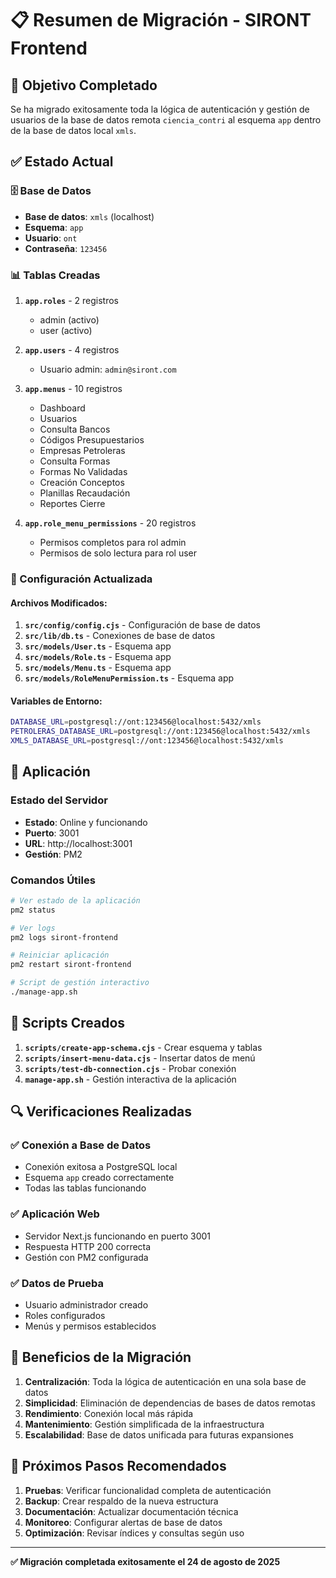 # 📋 Resumen de Migración - SIRONT Frontend

## 🎯 Objetivo Completado
Se ha migrado exitosamente toda la lógica de autenticación y gestión de usuarios de la base de datos remota `ciencia_contri` al esquema `app` dentro de la base de datos local `xmls`.

## ✅ Estado Actual

### 🗄️ Base de Datos
- **Base de datos**: `xmls` (localhost)
- **Esquema**: `app`
- **Usuario**: `ont`
- **Contraseña**: `123456`

### 📊 Tablas Creadas
1. **`app.roles`** - 2 registros
   - admin (activo)
   - user (activo)

2. **`app.users`** - 4 registros
   - Usuario admin: `admin@siront.com`

3. **`app.menus`** - 10 registros
   - Dashboard
   - Usuarios
   - Consulta Bancos
   - Códigos Presupuestarios
   - Empresas Petroleras
   - Consulta Formas
   - Formas No Validadas
   - Creación Conceptos
   - Planillas Recaudación
   - Reportes Cierre

4. **`app.role_menu_permissions`** - 20 registros
   - Permisos completos para rol admin
   - Permisos de solo lectura para rol user

### 🔧 Configuración Actualizada

#### Archivos Modificados:
1. **`src/config/config.cjs`** - Configuración de base de datos
2. **`src/lib/db.ts`** - Conexiones de base de datos
3. **`src/models/User.ts`** - Esquema app
4. **`src/models/Role.ts`** - Esquema app
5. **`src/models/Menu.ts`** - Esquema app
6. **`src/models/RoleMenuPermission.ts`** - Esquema app

#### Variables de Entorno:
```bash
DATABASE_URL=postgresql://ont:123456@localhost:5432/xmls
PETROLERAS_DATABASE_URL=postgresql://ont:123456@localhost:5432/xmls
XMLS_DATABASE_URL=postgresql://ont:123456@localhost:5432/xmls
```

## 🚀 Aplicación

### Estado del Servidor
- **Estado**: Online y funcionando
- **Puerto**: 3001
- **URL**: http://localhost:3001
- **Gestión**: PM2

### Comandos Útiles
```bash
# Ver estado de la aplicación
pm2 status

# Ver logs
pm2 logs siront-frontend

# Reiniciar aplicación
pm2 restart siront-frontend

# Script de gestión interactivo
./manage-app.sh
```

## 📝 Scripts Creados

1. **`scripts/create-app-schema.cjs`** - Crear esquema y tablas
2. **`scripts/insert-menu-data.cjs`** - Insertar datos de menú
3. **`scripts/test-db-connection.cjs`** - Probar conexión
4. **`manage-app.sh`** - Gestión interactiva de la aplicación

## 🔍 Verificaciones Realizadas

### ✅ Conexión a Base de Datos
- Conexión exitosa a PostgreSQL local
- Esquema `app` creado correctamente
- Todas las tablas funcionando

### ✅ Aplicación Web
- Servidor Next.js funcionando en puerto 3001
- Respuesta HTTP 200 correcta
- Gestión con PM2 configurada

### ✅ Datos de Prueba
- Usuario administrador creado
- Roles configurados
- Menús y permisos establecidos

## 🎉 Beneficios de la Migración

1. **Centralización**: Toda la lógica de autenticación en una sola base de datos
2. **Simplicidad**: Eliminación de dependencias de bases de datos remotas
3. **Rendimiento**: Conexión local más rápida
4. **Mantenimiento**: Gestión simplificada de la infraestructura
5. **Escalabilidad**: Base de datos unificada para futuras expansiones

## 🔄 Próximos Pasos Recomendados

1. **Pruebas**: Verificar funcionalidad completa de autenticación
2. **Backup**: Crear respaldo de la nueva estructura
3. **Documentación**: Actualizar documentación técnica
4. **Monitoreo**: Configurar alertas de base de datos
5. **Optimización**: Revisar índices y consultas según uso

---

**✅ Migración completada exitosamente el 24 de agosto de 2025** 
